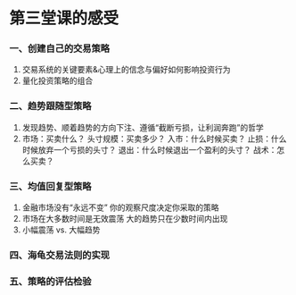 # 第三堂课的感受

### 一、创建自己的交易策略

1. 交易系统的关键要素&心理上的信念与偏好如何影响投资行为
2. 量化投资策略的组合

### 二、趋势跟随型策略

1. 发现趋势、顺着趋势的方向下注、遵循“截断亏损，让利润奔跑”的哲学
2. 市场：买卖什么？ 头寸规模：买卖多少？ 入市：什么时候买卖？ 止损：什么时候放弃一个亏损的头寸？ 退出：什么时候退出一个盈利的头寸？ 战术：怎么买卖？

### 三、均值回复型策略
1. 金融市场没有“永远不变” 你的观察尺度决定你采取的策略
2. 市场在大多数时间是无效震荡 大的趋势只在少数时间内出现 
3. 小幅震荡 vs. 大幅趋势

### 四、海龟交易法则的实现

### 五、策略的评估检验
